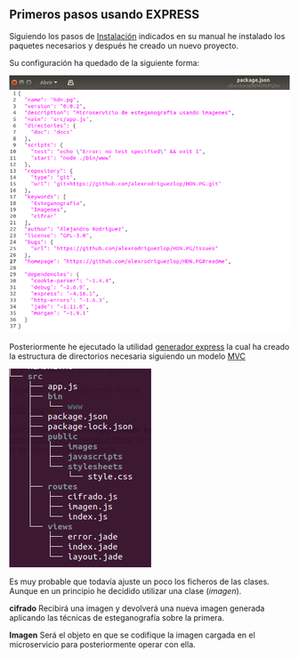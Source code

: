 ## Primeros pasos usando EXPRESS

Siguiendo los pasos de  [Instalación](https://expressjs.com/es/starter/installing.html) indicados en su manual he instalado los paquetes necesarios y después he creado un nuevo proyecto.

Su configuración ha quedado de la siguiente forma:

![Configuración](Config.png)  

Posteriormente he ejecutado la utilidad [generador express](https://expressjs.com/es/starter/generator.html) la cual ha creado la estructura de directorios necesaria siguiendo un modelo [MVC](https://es.wikipedia.org/wiki/Modelo%E2%80%93vista%E2%80%93controlador)

![Estructura](estructura.png) 

Es muy probable que todavía ajuste un poco los ficheros de las clases. Aunque en un principio he decidido utilizar una clase (*imagen*).

**cifrado** 
Recibirá una imagen y devolverá una nueva imagen generada aplicando las técnicas de esteganografía sobre la primera.

**Imagen**
Será el objeto en que se codifique la imagen cargada en el microservicio para posteriormente operar con ella. 



